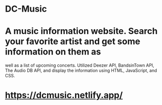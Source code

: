# DC-Music
# A music information website. Search your favorite artist and get some information on them as
well as a list of upcoming concerts.
Utilized Deezer API, BandsinTown API, The Audio DB API, and display the information using
HTML, JavaScript, and CSS.
# https://dcmusic.netlify.app/
